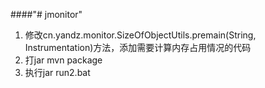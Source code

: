 ####"# jmonitor" 
1. 修改cn.yandz.monitor.SizeOfObjectUtils.premain(String, Instrumentation)方法，添加需要计算内存占用情况的代码
2. 打jar
mvn package
3. 执行jar
run2.bat